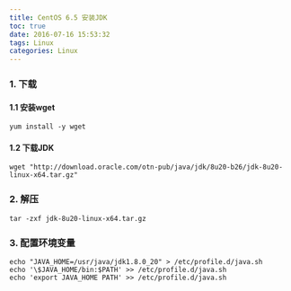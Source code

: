 ```yaml
---
title: CentOS 6.5 安装JDK
toc: true
date: 2016-07-16 15:53:32
tags: Linux
categories: Linux
---
```


### 1. 下载
#### 1.1 安装wget
```shell
yum install -y wget
```
#### 1.2 下载JDK
```shell
wget "http://download.oracle.com/otn-pub/java/jdk/8u20-b26/jdk-8u20-linux-x64.tar.gz"
```
### 2. 解压
```shell
tar -zxf jdk-8u20-linux-x64.tar.gz
```
### 3. 配置环境变量
```shell
echo "JAVA_HOME=/usr/java/jdk1.8.0_20" > /etc/profile.d/java.sh  
echo '\$JAVA_HOME/bin:$PATH' >> /etc/profile.d/java.sh  
echo 'export JAVA_HOME PATH' >> /etc/profile.d/java.sh
```
